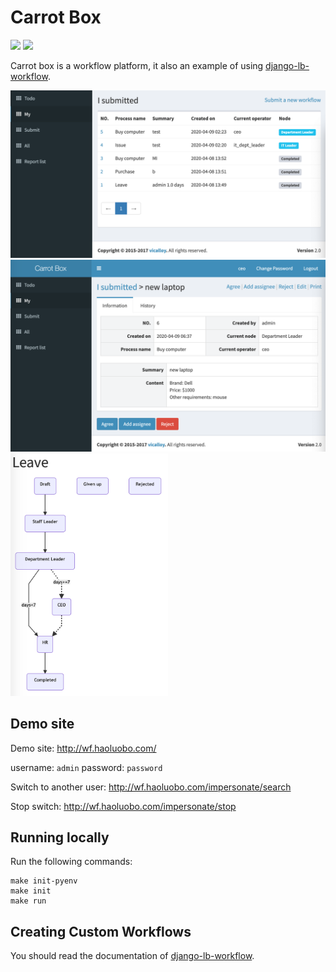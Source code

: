 # Carrot Box

[![](https://secure.travis-ci.org/vicalloy/carrot-box.svg?branch=master)](http://travis-ci.org/vicalloy/carrot-box)
[![](https://coveralls.io/repos/github/vicalloy/carrot-box/badge.svg?branch=master)](https://coveralls.io/github/vicalloy/carrot-box?branch=master)

Carrot box is a workflow platform, it also an example of using [django-lb-workflow](https://github.com/vicalloy/django-lb-workflow/).

<img src="screenshots/main.png" alt="Main">

<img src="screenshots/detail.png" alt="Detail">

<img src="screenshots/flowchart.png" style="max-width: 50%" alt="Flowchart">

Demo site
---------

Demo site: http://wf.haoluobo.com/

username: ``admin`` password: ``password``

Switch to another user: http://wf.haoluobo.com/impersonate/search

Stop switch: http://wf.haoluobo.com/impersonate/stop

Running locally
---------------

Run the following commands:

    make init-pyenv
    make init
    make run

Creating Custom Workflows
-------------------------

You should read the documentation of [django-lb-workflow](https://github.com/vicalloy/django-lb-workflow/).
